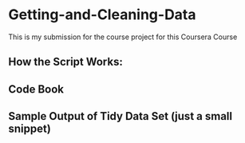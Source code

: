 # Getting-and-Cleaning-Data

This is my submission for the course project for this Coursera Course

## How the Script Works:


## Code Book


## Sample Output of Tidy Data Set (just a small snippet)
